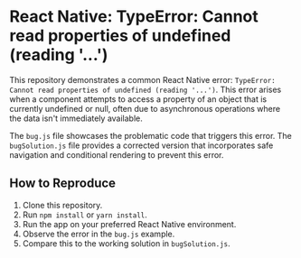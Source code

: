 # React Native: TypeError: Cannot read properties of undefined (reading '...')

This repository demonstrates a common React Native error: `TypeError: Cannot read properties of undefined (reading '...')`. This error arises when a component attempts to access a property of an object that is currently undefined or null, often due to asynchronous operations where the data isn't immediately available.

The `bug.js` file showcases the problematic code that triggers this error.  The `bugSolution.js` file provides a corrected version that incorporates safe navigation and conditional rendering to prevent this error.

## How to Reproduce

1. Clone this repository.
2. Run `npm install` or `yarn install`.
3. Run the app on your preferred React Native environment.
4. Observe the error in the `bug.js` example.
5. Compare this to the working solution in `bugSolution.js`.